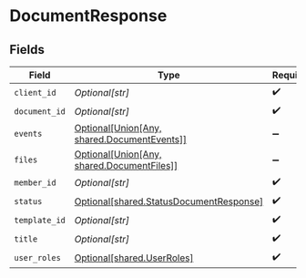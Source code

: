 # DocumentResponse


## Fields

| Field                                                                                            | Type                                                                                             | Required                                                                                         | Description                                                                                      |
| ------------------------------------------------------------------------------------------------ | ------------------------------------------------------------------------------------------------ | ------------------------------------------------------------------------------------------------ | ------------------------------------------------------------------------------------------------ |
| `client_id`                                                                                      | *Optional[str]*                                                                                  | :heavy_check_mark:                                                                               | N/A                                                                                              |
| `document_id`                                                                                    | *Optional[str]*                                                                                  | :heavy_check_mark:                                                                               | N/A                                                                                              |
| `events`                                                                                         | [Optional[Union[Any, shared.DocumentEvents]]](undefined/models/shared/documentresponseevents.md) | :heavy_minus_sign:                                                                               | N/A                                                                                              |
| `files`                                                                                          | [Optional[Union[Any, shared.DocumentFiles]]](undefined/models/shared/documentresponsefiles.md)   | :heavy_minus_sign:                                                                               | N/A                                                                                              |
| `member_id`                                                                                      | *Optional[str]*                                                                                  | :heavy_check_mark:                                                                               | N/A                                                                                              |
| `status`                                                                                         | [Optional[shared.StatusDocumentResponse]](undefined/models/shared/statusdocumentresponse.md)     | :heavy_check_mark:                                                                               | N/A                                                                                              |
| `template_id`                                                                                    | *Optional[str]*                                                                                  | :heavy_check_mark:                                                                               | N/A                                                                                              |
| `title`                                                                                          | *Optional[str]*                                                                                  | :heavy_check_mark:                                                                               | N/A                                                                                              |
| `user_roles`                                                                                     | [Optional[shared.UserRoles]](undefined/models/shared/userroles.md)                               | :heavy_check_mark:                                                                               | N/A                                                                                              |